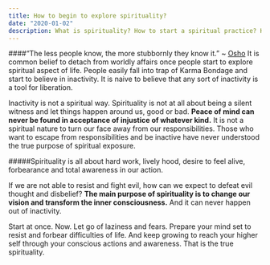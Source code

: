 ```yaml
---
title: How to begin to explore spirituality?
date: "2020-01-02"
description: What is spirituality? How to start a spiritual practice? How to explore spirituality? Find simple ways to explore spirituality in modern times. How to start a spiritual practice and where to begin?
---
```


####“The less people know, the more stubbornly they know it.” ~ [Osho](https://www.osho.com/)
It is common belief to detach from worldly affairs once people start to explore spiritual aspect of life. People easily fall into trap of Karma Bondage and start to believe in inactivity. It is naive to believe that any sort of inactivity is a tool for liberation. </br>

Inactivity is not a spiritual way. Spirituality is not at all about being a silent witness and let things happen around us, good or bad. **Peace of mind can never be found in acceptance of injustice of whatever kind.** It is not a spiritual nature to turn our face away from our responsibilities. Those who want to escape from responsibilities and be inactive have never understood the true purpose of spiritual exposure. </br>

#####Spirituality is all about hard work, lively hood, desire to feel alive, forbearance and total awareness in our action.

If we are not able to resist and fight evil, how can we expect to defeat evil thought and disbelief? **The main purpose of spirituality is to change our vision and transform the inner consciousness.** And it can never happen out of inactivity.</br>

Start at once. Now. Let go of laziness and fears. Prepare your mind set to resist and forbear difficulties of life. And keep growing to reach your higher self through your conscious actions and awareness. That is the true spirituality.
